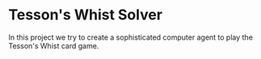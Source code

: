 # Tesson's Whist Solver
In this project we try to create a sophisticated computer agent to play the Tesson's Whist card game.
